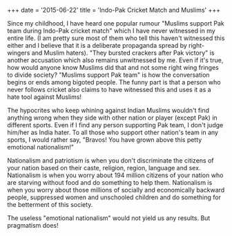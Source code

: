 +++
date = '2015-06-22'
title = 'Indo-Pak Cricket Match and Muslims'
+++

Since my childhood, I have heard one popular rumour "Muslims support Pak team during Indo-Pak cricket match" which I have never witnessed in my entire life. (I am pretty sure most of them who tell this haven't witnessed this either and I believe that it is a deliberate propaganda spread by right-wingers and Muslim haters). "They bursted crackers after Pak victory" is another accusation which also remains unwitnessed by me. Even if it's true, how would anyone know Muslims did that and not some right wing fringes to divide society? "Muslims support Pak team" is how the conversation begins or ends among bigoted people. The funny part is that a person who never follows cricket also claims to have witnessed this and uses it as a hate tool against Muslims!

The hypocrites who keep whining against Indian Muslims wouldn't find anything wrong when they side with other nation or player (except Pak) in different sports. Even if I find any person supporting Pak team, I don't judge him/her as India hater. To all those who support other nation's team in any sports, I would rather say,
"Bravos! You have grown above this petty emotional nationalism!"

Nationalism and patriotism is when you don't discriminate the citizens of your nation based on their caste, religion, region, language and sex. Nationalism is when you worry about 194 million citizens of your nation who are starving without food and do something to help them. Nationalism is when you worry about those millions of socially and economically backward people, suppressed women and unschooled children and do something for the betterment of this society.

The useless "emotional nationalism" would not yield us any results. But pragmatism does!
